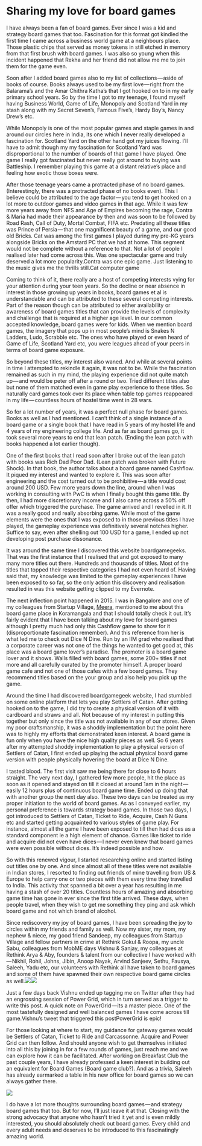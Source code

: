 # Sharing my love for board games

I have always been a fan of board games. Ever since I was a kid and strategy board games that too. Fascination for this format got kindled the first time I came across a business world game at a neighbours place. Those plastic chips that served as money tokens in still etched in memory from that first brush with board games. I was also so young when this incident happened that Rekha and her friend did not allow me me to join them for the game even.

Soon after I added board games also to my list of collections — aside of books of course. Books always used to be my first love — right from the Balarama’s and the Amar Chithra Katha’s that I got hooked on to in my early primary school years. So by the time I got to my teenage, I found myself having Business World, Game of Life, Monopoly and Scotland Yard in my stash along with my Secret Seven’s, Famous Five’s, Hardy Boy’s, Nancy Drew’s etc.

While Monopoly is one of the most popular games and staple games in and around our circles here in India, its one which I never really developed a fascination for. Scotland Yard on the other hand got my juices flowing. I’ll have to admit though my my fascination for Scotland Yard was disproportional to the number of boards of that game I have played. One game I really got fascinated but never really got around to buying was Battleship. I remember playing this game at a distant relative’s place and feeling how exotic those boxes were.

After those teenage years came a protracted phase of no board games. \(Interestingly, there was a protracted phase of no books even\). This I believe could be attributed to the age factor — you tend to get hooked on a lot more to outdoor games and video games in that age. While it was few more years away from NFS and Age of Empires becoming the rage, Contra & Maria had made their appearance by then and was soon to be followed by Road Rash, Call of Duty, Mortal Combat, FIFA etc. Predating all these titles was Prince of Persia — that one magnificent beauty of a game, and our good old Bricks. Cat was among the first games I played during my pre-KG years alongside Bricks on the Amstard PC that we had at home. This segment would not be complete without a reference to that. Not a lot of people I realised later had come across this. Was one spectacular game and truly deserved a lot more popularity.Contra was one epic game. Just listening to the music gives me the thrills still.Cat computer game

Coming to think of it, there really are a host of competing interests vying for your attention during your teen years. So the decline or near absence in interest in those growing up years in books, board games et al is understandable and can be attributed to these several competing interests. Part of the reason though can be attributed to either availability or awareness of board games titles that can provide the levels of complexity and challenge that is required at a higher age level. In our common accepted knowledge, board games were for kids. When we mention board games, the imagery that pops up in most people’s mind is Snakes N Ladders, Ludo, Scrabble etc. The ones who have played or even heard of Game of Life, Scotland Yard etc, you were leagues ahead of your peers in terms of board game exposure.

So beyond these titles, my interest also waned. And while at several points in time I attempted to rekindle it again, it was not to be. While the fascination remained as such in my mind, the playing experience did not quite match up — and would be peter off after a round or two. Tried different titles also but none of them matched even in game play experience to these titles. So naturally card games took over its place when table top games reappeared in my life — countless hours of hostel time went in 28 wars.

So for a lot number of years, it was a perfect null phase for board games. Books as well as I had mentioned. I can’t think of a single instance of a board game or a single book that I have read in 5 years of my hostel life and 4 years of my engineering college life. And as far as board games go, it took several more years to end that lean patch. \(Ending the lean patch with books happened a lot earlier though\).

One of the first books that I read soon after I broke out of the lean patch with books was Rich Dad Poor Dad. \(Lean patch was broken with Future Shock\). In that book, the author talks about a board game named Cashflow. It piqued my interest and wanted to explore it. This was soon after engineering and the cost turned out to be prohibitive — a title would cost around 200 USD. Few more years down the line, around when I was working in consulting with PwC is when I finally bought this game title. By then, I had more discretionary income and I also came across a 50% off offer which triggered the purchase. The game arrived and I revelled in it. It was a really good and really absorbing game. While most of the game elements were the ones that I was exposed to in those previous titles I have played, the gameplay experience was definitively several notches higher. Suffice to say, even after shelling out 100 USD for a game, I ended up not developing post purchase dissonance.

It was around the same time I discovered this website boardgamegeeks. That was the first instance that I realised that and got exposed to many many more titles out there. Hundreds and thousands of titles. Most of the titles that topped their respective categories I had not even heard of. Having said that, my knowledge was limited to the gameplay experiences I have been exposed to so far, so the only action this discovery and realisation resulted in was this website getting clipped to my Evernote.

The next inflection point happened in 2015. I was in Bangalore and one of my colleagues from Startup Village, [Meera](https://medium.com/@Meera_R), mentioned to me about this board game place in Koramangala and that I should totally check it out. It’s fairly evident that I have been talking about my love for board games although I pretty much had only this Cashflow game to show for it \(disproportionate fascination remember\). And this reference from her is what led me to check out Dice N Dine. Run by an IIM grad who realised that a corporate career was not one of the things he wanted to get good at, this place was a board game lover’s paradise. The promoter is a board game lover and it shows. Walls filled with board games, some 200+ titles if not more and all carefully curated by the promoter himself. A proper board game cafe and not one of those cafes with a few board games. They recommend titles based on the your group and also help you pick up the game.

Around the time I had discovered boardgamegeek website, I had stumbled on some online platform that lets you play Settlers of Catan. After getting hooked on to the game, I did try to create a physical version of it with cardboard and straws and all. Not because of my interest in putting this together but only since the title was not available in any of our stores. Given my poor craftsmanship, it was a shoddy implementation but the point here was to highly my efforts that demonstrated keen interest. A board game is fun only when you have the nice high quality pieces as well. So 6 years after my attempted shoddy implementation to play a physical version of Settlers of Catan, I first ended up playing the actual physical board game version with people physically hovering the board at Dice N Dine.

I tasted blood. The first visit saw me being there for close to 6 hours straight. The very next day, I gathered few more people, hit the place as soon as it opened and stayed on till it closed at around 1am in the night — easily 12 hours plus of continuous board game time. Ended up doing that with another group the next day also. These two days can be treated as my proper initiation to the world of board games. As as I conveyed earlier, my personal preference is towards strategy board games. In those two days, I got introduced to Settlers of Catan, Ticket to Ride, Acquire, Cash N Guns etc and started getting acquainted to various styles of game play. For instance, almost all the game I have been exposed to till then had dices as a standard component ie a high element of chance. Games like ticket to ride and acquire did not even have dices — I never even knew that board games were even possible without dices. It’s indeed possible and how.

So with this renewed vigour, I started researching online and started listing out titles one by one. And since almost all of these titles were not available in Indian stores, I resorted to finding out friends of mine travelling from US & Europe to help carry one or two pieces with them every time they travelled to India. This activity that spanned a bit over a year has resulting in me having a stash of over 20 titles. Countless hours of amazing and absorbing game time has gone in ever since the first title arrived. These days, when people travel, when they wish to get me something they ping and ask which board game and not which brand of alcohol.

Since rediscovery my joy of board games, I have been spreading the joy to circles within my friends and family as well. Now my sister, my mom, my nephew & niece, my good friend Sandeep, my colleagues from Startup Village and fellow partners in crime at Rethink Gokul & Roopa, my uncle Sabu, colleagues from MobME days Vishnu & Sanjay, my colleagues at Rethink Arya & Aby, founders & talent from our collective I have worked with — Nikhil, Rohil, Johns, Jibin, Anoop Nayak, Arvind Sanjeev, Sethu, Fausya, Saleeh, Yadu etc, our volunteers with Rethink all have taken to board games and some of them have spawned their own respective board game circles as well.![](https://cdn-images-1.medium.com/max/533/1*GSObr_oI1q4yCgUd5ms91A.jpeg)![](https://cdn-images-1.medium.com/max/533/1*ujYtMZXEavLD24Ezpg9buQ.jpeg)

Just a few days back Vishnu ended up tagging me on Twitter after they had an engrossing session of Power Grid, which in turn served as a trigger to write this post. A quick note on PowerGrid — its a master piece. One of the most tastefully designed and well balanced games I have come across till game.Vishnu’s tweet that triggered this postPowerGrid is epic!

For those looking at where to start, my guidance for gateway games would be Settlers of Catan, Ticket to Ride and Carcassonne. Acquire and Power Grid can then follow. And should anyone wish to get themselves initiated into all this by joining in for a few rounds of games, just reach me and we can explore how it can be facilitated. After working on Breakfast Club the past couple years, I have already professed a keen interest in building out an equivalent for Board Games \(Board game club?\). And as a trivia, Saleeh has already earmarked a table in his new office for board games so we can always gather there.

![](https://cdn-images-1.medium.com/max/533/1*5aPcslITGP1EwMp1ReEQog.png)

I do have a lot more thoughts surrounding board games — and strategy board games that too. But for now, I’ll just leave it at that. Closing with the strong advocacy that anyone who hasn’t tried it yet and is even mildly interested, you should absolutely check out board games. Every child and every adult needs and deserves to be introduced to this fascinatingly amazing world.

